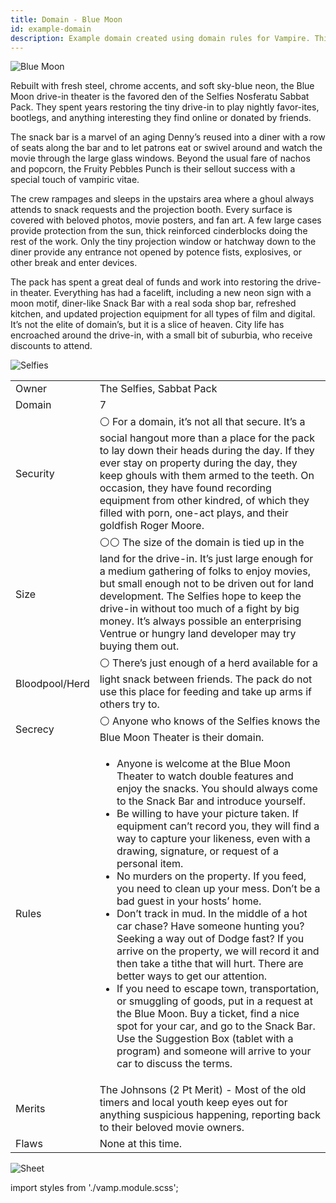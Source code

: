 ```yaml
---
title: Domain - Blue Moon
id: example-domain
description: Example domain created using domain rules for Vampire. This is a fan creation!
---
```


![Blue Moon](/img/wod/blue-moon-logo.png)

Rebuilt with fresh steel, chrome accents, and soft sky-blue neon, the Blue Moon drive-in theater is the favored den of the Selfies Nosferatu Sabbat Pack. They spent years restoring the tiny drive-in to play nightly favor-ites, bootlegs, and anything interesting they find online or donated by friends. 

The snack bar is a marvel of an aging Denny’s reused into a diner with a row of seats along the bar and to let patrons eat or swivel around and watch the movie through the large glass windows. Beyond the usual fare of nachos and popcorn, the Fruity Pebbles Punch is their sellout success with a special touch of vampiric vitae. 

The crew rampages and sleeps in the upstairs area where a ghoul always attends to snack requests and the projection booth. Every surface is covered with beloved photos, movie posters, and fan art. A few large cases provide protection from the sun, thick reinforced cinderblocks doing the rest of the work. Only the tiny projection window or hatchway down to the diner provide any entrance not opened by potence fists, explosives, or other break and enter devices. 

The pack has spent a great deal of funds and work into restoring the drive-in theater. Everything has had a facelift, including a new neon sign with a moon motif, diner-like Snack Bar with a real soda shop bar, refreshed kitchen, and updated projection equipment for all types of film and digital. It’s not the elite of domain’s, but it is a slice of heaven. City life has encroached around the drive-in, with a small bit of suburbia, who receive discounts to attend. 

![Selfies](/img/wod/selfies.jpg)

<div class="info-table">

| | |
| -- | -- |
| Owner | The Selfies, Sabbat Pack |
| Domain |  7 |
| Security |  ⚪ For a domain, it’s not all that secure. It’s a social hangout more than a place for the pack to lay down their heads during the day. If they ever stay on property during the day, they keep ghouls with them armed to the teeth. On occasion, they have found recording equipment from other kindred, of which they filled with porn, one-act plays, and their goldfish Roger Moore. |
| Size |  ⚪⚪ The size of the domain is tied up in the land for the drive-in. It’s just large enough for a medium gathering of folks to enjoy movies, but small enough not to be driven out for land development. The Selfies hope to keep the drive-in without too much of a fight by big money. It’s always possible an enterprising Ventrue or hungry land developer may try buying them out. |
| Bloodpool/Herd |  ⚪ There’s just enough of a herd available for a light snack between friends. The pack do not use this place for feeding and take up arms if others try to.  |
| Secrecy | ⚪ Anyone who knows of the Selfies knows the Blue Moon Theater is their domain.  |
| Rules | <ul><li>Anyone is welcome at the Blue Moon Theater to watch double features and enjoy the snacks. You should always come to the Snack Bar and introduce yourself.</li><li>Be willing to have your picture taken. If equipment can’t record you, they will find a way to capture your likeness, even with a drawing, signature, or request of a personal item.</li><li>No murders on the property. If you feed, you need to clean up your mess. Don’t be a bad guest in your hosts’ home.</li><li>Don’t track in mud. In the middle of a hot car chase? Have someone hunting you? Seeking a way out of Dodge fast? If you arrive on the property, we will record it and then take a tithe that will hurt. There are better ways to get our attention.</li><li>If you need to escape town, transportation, or smuggling of goods, put in a request at the Blue Moon. Buy a ticket, find a nice spot for your car, and go to the Snack Bar. Use the Suggestion Box (tablet with a program) and someone will arrive to your car to discuss the terms.</li></ul> |
| Merits | The Johnsons (2 Pt Merit) - Most of the old timers and local youth keep eyes out for anything suspicious happening, reporting back to their beloved movie owners. |
| Flaws | None at this time. | 

</div>

![Sheet](/img/wod/blue-moon-sheet.jpg)

import styles from './vamp.module.scss';